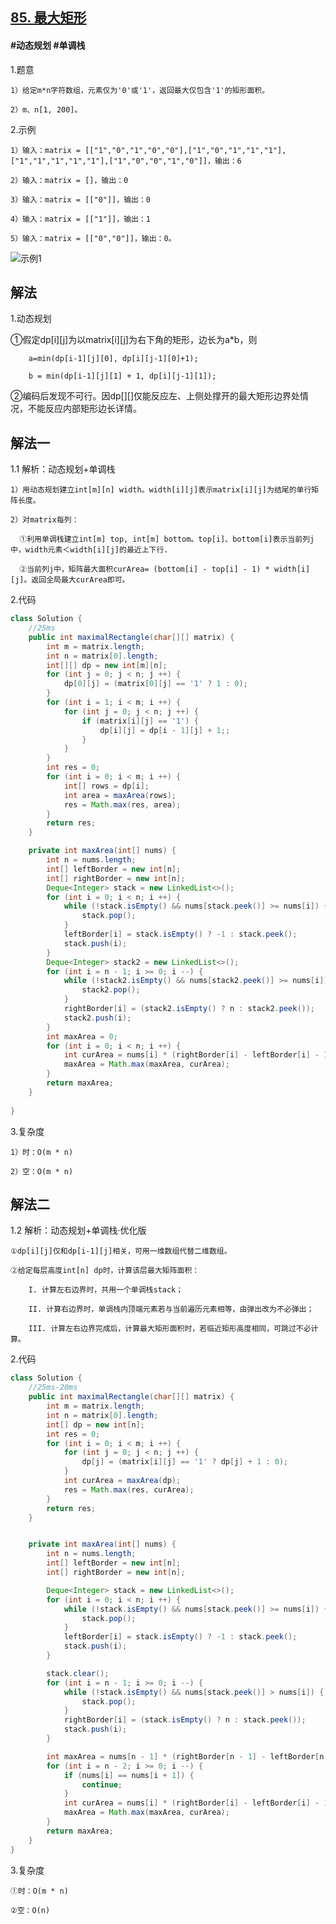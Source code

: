 ## [85. 最大矩形](https://leetcode.cn/problems/maximal-rectangle/)

#### #动态规划 #单调栈
1.题意

    1）给定m*n字符数组，元素仅为'0'或'1'，返回最大仅包含'1'的矩形面积。

    2）m、n[1, 200]。

2.示例

    1）输入：matrix = [["1","0","1","0","0"],["1","0","1","1","1"],["1","1","1","1","1"],["1","0","0","1","0"]]，输出：6

    2）输入：matrix = []，输出：0

    3）输入：matrix = [["0"]]，输出：0

    4）输入：matrix = [["1"]]，输出：1

    5）输入：matrix = [["0","0"]]，输出：0。
![示例1](https://assets.leetcode.com/uploads/2020/09/14/maximal.jpg)
## 解法
1.动态规划

①假定dp[i][j]为以matrix[i][j]为右下角的矩形，边长为a*b，则

        a=min(dp[i-1][j][0], dp[i][j-1][0]+1);

        b = min(dp[i-1][j][1] + 1, dp[i][j-1][1]);

②编码后发现不可行。因dp[][]仅能反应左、上侧处撑开的最大矩形边界处情况，不能反应内部矩形边长详情。

## 解法一
1.1 解析：动态规划+单调栈

    1）用动态规划建立int[m][n] width。width[i][j]表示matrix[i][j]为结尾的单行矩阵长度。

    2）对matrix每列：

      ①利用单调栈建立int[m] top, int[m] bottom。top[i]、bottom[i]表示当前列j中，width元素＜width[i][j]的最近上下行.

      ②当前列j中，矩阵最大面积curArea= (bottom[i] - top[i] - 1) * width[i][j]。返回全局最大curArea即可。

2.代码
```java
class Solution {
  	//25ms
    public int maximalRectangle(char[][] matrix) {
        int m = matrix.length;
        int n = matrix[0].length;
        int[][] dp = new int[m][n];
        for (int j = 0; j < n; j ++) {
            dp[0][j] = (matrix[0][j] == '1' ? 1 : 0);
        }
        for (int i = 1; i < m; i ++) {
            for (int j = 0; j < n; j ++) {
                if (matrix[i][j] == '1') {
                    dp[i][j] = dp[i - 1][j] + 1;;
                }
            }
        }
        int res = 0;
        for (int i = 0; i < m; i ++) {
            int[] rows = dp[i];
            int area = maxArea(rows);
            res = Math.max(res, area);
        }
        return res;
    }

    private int maxArea(int[] nums) {
        int n = nums.length;
        int[] leftBorder = new int[n];
        int[] rightBorder = new int[n];      
        Deque<Integer> stack = new LinkedList<>();
        for (int i = 0; i < n; i ++) {
            while (!stack.isEmpty() && nums[stack.peek()] >= nums[i]) {
                stack.pop();
            }
            leftBorder[i] = stack.isEmpty() ? -1 : stack.peek();
            stack.push(i);
        }
        Deque<Integer> stack2 = new LinkedList<>();
        for (int i = n - 1; i >= 0; i --) {
            while (!stack2.isEmpty() && nums[stack2.peek()] >= nums[i]) {
                stack2.pop();
            }
            rightBorder[i] = (stack2.isEmpty() ? n : stack2.peek());
            stack2.push(i);
        }        
        int maxArea = 0;
        for (int i = 0; i < n; i ++) {
            int curArea = nums[i] * (rightBorder[i] - leftBorder[i] - 1);
            maxArea = Math.max(maxArea, curArea);
        }
        return maxArea; 
    }
    
}
```
3.复杂度

    1）时：O(m * n)

    2）空：O(m * n)
## 解法二
1.2 解析：动态规划+单调栈·优化版

    ①dp[i][j]仅和dp[i-1][j]相关，可用一维数组代替二维数组。

    ②给定每层高度int[n] dp时，计算该层最大矩阵面积：

        I. 计算左右边界时，共用一个单调栈stack；

        II. 计算右边界时，单调栈内顶端元素若与当前遍历元素相等，由弹出改为不必弹出；

        III. 计算左右边界完成后，计算最大矩形面积时，若临近矩形高度相同，可跳过不必计算。

2.代码
```java
class Solution {
    //25ms-20ms
    public int maximalRectangle(char[][] matrix) {
        int m = matrix.length;
        int n = matrix[0].length;
        int[] dp = new int[n];
        int res = 0;
        for (int i = 0; i < m; i ++) {
            for (int j = 0; j < n; j ++) {
                dp[j] = (matrix[i][j] == '1' ? dp[j] + 1 : 0);
            }
            int curArea = maxArea(dp);
            res = Math.max(res, curArea);
        }
        return res;
    }


    private int maxArea(int[] nums) {
        int n = nums.length;
        int[] leftBorder = new int[n];
        int[] rightBorder = new int[n];

        Deque<Integer> stack = new LinkedList<>();
        for (int i = 0; i < n; i ++) {
            while (!stack.isEmpty() && nums[stack.peek()] >= nums[i]) {
                stack.pop();
            }
            leftBorder[i] = stack.isEmpty() ? -1 : stack.peek();
            stack.push(i);
        }

        stack.clear();
        for (int i = n - 1; i >= 0; i --) {
            while (!stack.isEmpty() && nums[stack.peek()] > nums[i]) {
                stack.pop();
            }
            rightBorder[i] = (stack.isEmpty() ? n : stack.peek());
            stack.push(i);
        }

        int maxArea = nums[n - 1] * (rightBorder[n - 1] - leftBorder[n - 1] - 1);
        for (int i = n - 2; i >= 0; i --) {
            if (nums[i] == nums[i + 1]) {
                continue;
            }
            int curArea = nums[i] * (rightBorder[i] - leftBorder[i] - 1);
            maxArea = Math.max(maxArea, curArea);
        }
        return maxArea;
    }
}
```


3.复杂度

    ①时：O(m * n)

    ②空：O(n)

